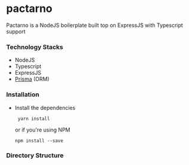 # pactarno
Pactarno is a NodeJS boilerplate built top on ExpressJS with Typescript support

### Technology Stacks
- NodeJS
- Typescript
- ExpressJS
- [Prisma](https://www.prisma.io/docs) (ORM)
### Installation
- Install the dependencies
  ```
   yarn install
  ````
  or if you're using NPM
  ```
  npm install --save
  ```
### Directory Structure